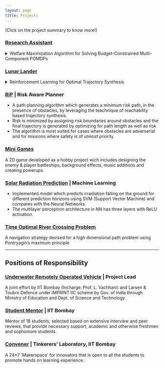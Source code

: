 ```yaml
---
layout: page
title: Projects
---
```

(Click on the project summary to know more!)

### [Research Assistant](https://mornik.web.illinois.edu/research/group/)

<details>
  <summary>Welfare Maximization Algorithm for Solving Budget-Constrained Multi-Component POMDPs</summary>

  - An algorithm for optimal policy synthesis for very large state space multi-component POMDPs within a budget. 
  - Motivated by the problem of finding optimal maintenance and inspection policies for a group of infrastructure components.
  - Developed a simulator in Julia for simulating the component-POMDP and solving it using the POMCP algorithm.
  - Devised an optimal budget distribution algorithm and increased computational feasibility and efficiency of the optimal policy synthesis.

</details>




### [Lunar Lander](https://github.com/Manavvora/Lunar_RL)
<details>
  <summary>Reinforcement Learning for Optimal Trajectory Synthesis</summary>

  - Performance analysis and comparison of DQN, SARSA, Q-Learning and Monte Carlo RL algorithms for optimal landing of a lunar lander on the surface of the moon  in the presence of external disturbances.
  - Created animation using the Python Gym Environment to visualize the performance of all algorithms.
  - Obtained the final trajectory of spacecraft, from the animations, under different algorithms using object tracking in OpenCV.

  | Simulation | Final Trajectory |
  | :--------: | :--------------: |
  | ![random](assets/random.gif)<br>*Random policy* | ![random_plot](assets/random.png) |
  | ![monte_carlo](assets/monte_carlo.gif)<br>*Monte Carlo* | ![monte_carlo](assets/monte_carlo.png) |
  | ![q_learning](assets/qlearning.gif)<br>*QLearning* | ![q_learning](assets/q_learning.png) |
  | ![sarsa](assets/sarsa.gif)<br>*SARSA* | ![sarsa](assets/sarsa.png) |
  | ![dqn](assets/dqn.gif)<br>*DQN* | ![dqn](assets/DQN.png) |

</details>


### [RiP](https://github.com/Manavvora/RiP_Planner) | Risk Aware Planner

-   A path planning algorithm which generates a minimum risk path, in the presence of obstacles, by leveraging the teachnique of reachability based trajectory synthesis.
-   Risk is minimized by assigning risk boundaries around obstacles and the final trajectory is generated by optimizing for path length as well as risk
-   The algorithm is most suited for cases where obstacles are adverserial and for missions where safety is of utmost priority

### [Mini Games](https://github.com/nakulrandad/Games)

A 2D game developed as a hobby project wich includes designing the enemy & player battleships, background effects, music additions and creating powerups.

### [Solar Radiation Prediction](https://docs.google.com/presentation/d/1cYWwQR02r17Bgc7hXHiDjqEfJLtR3x6AE6GK5HvttNw/edit?usp=sharing) | Machine Learning

-   Implemented model which predicts irradiation falling on the ground for different prediction horizons using SVM (Support Vector Machine) and compares with the Neural Networks.
-   The multilayer perceptron architecture in NN has three layers with ReLU activation.

### [Time Optimal River Crossing Problem](https://github.com/nakulrandad/Optimal-Control-Theory)

A navigation strategy devised for a high dimensional path problem using Pontryagin’s maximum principle

---

## Positions of Responsibility

### [Underwater Remotely Operated Vehicle]() | Project Lead

A joint effort by IIT Bombay (Incharge: Prof. L. Vachhani) and Larsen & Toubro Defence under IMPRINT IIC scheme by Gov. of India through Ministry of Education and Dept. of Science and Technology.

### [Student Mentor](https://smp.gymkhana.iitb.ac.in/) | IIT Bombay
Mentor of 18 students, selected based on extensive interview and peer reviews, that provide necessary support, academic and otherwise freshmen and sophomore students.

### [Convener](https://www.facebook.com/tinkererIITB/) | Tinkerers’ Laboratory, IIT Bombay
A 24*7 'Makerspace' for innovators that is open to all the students to promote hands on learning experience.
